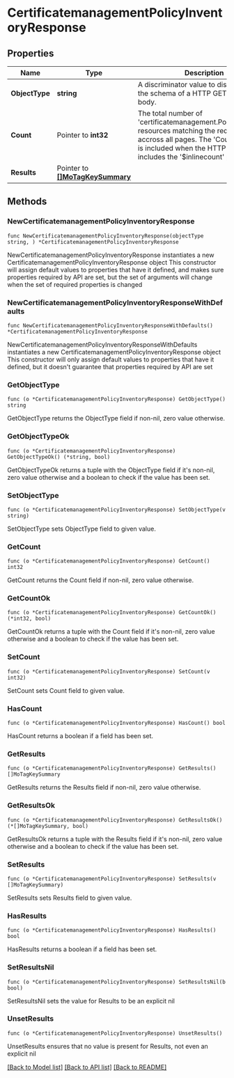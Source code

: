 # CertificatemanagementPolicyInventoryResponse

## Properties

Name | Type | Description | Notes
------------ | ------------- | ------------- | -------------
**ObjectType** | **string** | A discriminator value to disambiguate the schema of a HTTP GET response body. | 
**Count** | Pointer to **int32** | The total number of &#39;certificatemanagement.PolicyInventory&#39; resources matching the request, accross all pages. The &#39;Count&#39; attribute is included when the HTTP GET request includes the &#39;$inlinecount&#39; parameter. | [optional] 
**Results** | Pointer to [**[]MoTagKeySummary**](MoTagKeySummary.md) |  | [optional] 

## Methods

### NewCertificatemanagementPolicyInventoryResponse

`func NewCertificatemanagementPolicyInventoryResponse(objectType string, ) *CertificatemanagementPolicyInventoryResponse`

NewCertificatemanagementPolicyInventoryResponse instantiates a new CertificatemanagementPolicyInventoryResponse object
This constructor will assign default values to properties that have it defined,
and makes sure properties required by API are set, but the set of arguments
will change when the set of required properties is changed

### NewCertificatemanagementPolicyInventoryResponseWithDefaults

`func NewCertificatemanagementPolicyInventoryResponseWithDefaults() *CertificatemanagementPolicyInventoryResponse`

NewCertificatemanagementPolicyInventoryResponseWithDefaults instantiates a new CertificatemanagementPolicyInventoryResponse object
This constructor will only assign default values to properties that have it defined,
but it doesn't guarantee that properties required by API are set

### GetObjectType

`func (o *CertificatemanagementPolicyInventoryResponse) GetObjectType() string`

GetObjectType returns the ObjectType field if non-nil, zero value otherwise.

### GetObjectTypeOk

`func (o *CertificatemanagementPolicyInventoryResponse) GetObjectTypeOk() (*string, bool)`

GetObjectTypeOk returns a tuple with the ObjectType field if it's non-nil, zero value otherwise
and a boolean to check if the value has been set.

### SetObjectType

`func (o *CertificatemanagementPolicyInventoryResponse) SetObjectType(v string)`

SetObjectType sets ObjectType field to given value.


### GetCount

`func (o *CertificatemanagementPolicyInventoryResponse) GetCount() int32`

GetCount returns the Count field if non-nil, zero value otherwise.

### GetCountOk

`func (o *CertificatemanagementPolicyInventoryResponse) GetCountOk() (*int32, bool)`

GetCountOk returns a tuple with the Count field if it's non-nil, zero value otherwise
and a boolean to check if the value has been set.

### SetCount

`func (o *CertificatemanagementPolicyInventoryResponse) SetCount(v int32)`

SetCount sets Count field to given value.

### HasCount

`func (o *CertificatemanagementPolicyInventoryResponse) HasCount() bool`

HasCount returns a boolean if a field has been set.

### GetResults

`func (o *CertificatemanagementPolicyInventoryResponse) GetResults() []MoTagKeySummary`

GetResults returns the Results field if non-nil, zero value otherwise.

### GetResultsOk

`func (o *CertificatemanagementPolicyInventoryResponse) GetResultsOk() (*[]MoTagKeySummary, bool)`

GetResultsOk returns a tuple with the Results field if it's non-nil, zero value otherwise
and a boolean to check if the value has been set.

### SetResults

`func (o *CertificatemanagementPolicyInventoryResponse) SetResults(v []MoTagKeySummary)`

SetResults sets Results field to given value.

### HasResults

`func (o *CertificatemanagementPolicyInventoryResponse) HasResults() bool`

HasResults returns a boolean if a field has been set.

### SetResultsNil

`func (o *CertificatemanagementPolicyInventoryResponse) SetResultsNil(b bool)`

 SetResultsNil sets the value for Results to be an explicit nil

### UnsetResults
`func (o *CertificatemanagementPolicyInventoryResponse) UnsetResults()`

UnsetResults ensures that no value is present for Results, not even an explicit nil

[[Back to Model list]](../README.md#documentation-for-models) [[Back to API list]](../README.md#documentation-for-api-endpoints) [[Back to README]](../README.md)


